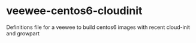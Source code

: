 veewee-centos6-cloudinit
========================

Definitions file for a veewee to build centos6 images with recent cloud-init and growpart
